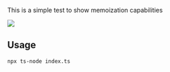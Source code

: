 This is a simple test to show memoization capabilities

![](https://i.imgur.com/KWDw8jU.png)

## Usage

```bash
npx ts-node index.ts
```

